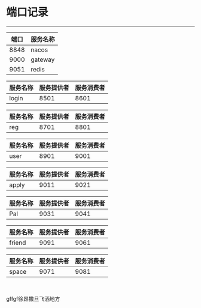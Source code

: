 # 										端口记录

---

 端口|服务名称  
---|---
 8848|nacos  
 9000|gateway 
 9051 |redis    



服务名称 | 服务提供者  | 服务消费者
---|---|---
login | 8501  | 8601

| 服务名称 | 服务提供者 | 服务消费者 |
| -------- | ---------- | ---------- |
| reg      | 8701       | 8801       |

| 服务名称 | 服务提供者 | 服务消费者 |
| -------- | ---------- | ---------- |
| user     | 8901       | 9001       |

| 服务名称 | 服务提供者 | 服务消费者 |
| -------- | ---------- | ---------- |
| apply    | 9011       | 9021       |

| 服务名称 | 服务提供者 | 服务消费者 |
| -------- | ---------- | ---------- |
| Pal      | 9031       | 9041       |

| 服务名称 | 服务提供者 | 服务消费者 |
| -------- | ---------- | ---------- |
| friend     | 9091       | 9061     |

| 服务名称 | 服务提供者 | 服务消费者 |
| -------- | ---------- | ---------- |
| space     | 9071       | 9081     |



​                                                     

gffgf徐昂撒旦飞洒地方
